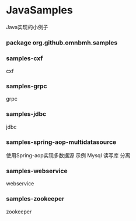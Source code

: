 # JavaSamples
Java实现的小例子

### package org.github.omnbmh.samples

### samples-cxf
cxf

### samples-grpc
grpc

### samples-jdbc	
jdbc

### samples-spring-aop-multidatasource
使用Spring-aop实现多数据源 
示例 Mysql 读写库 分离

### samples-webservice
webservice

### samples-zookeeper
zookeeper
